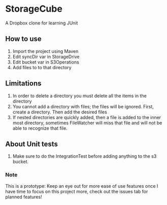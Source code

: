 # StorageCube
A Dropbox clone for learning JUnit

## How to use
1. Import the project using Maven
2. Edit syncDir var in StorageDrive
3. Edit bucket var in S3Operations
3. Add files to to that directory

## Limitations
1. In order to delete a directory you must delete all the items in the directory
2. You cannot add a directory with files; the files will be ignored. First, create a directory. Then add the desired files
3. If nested directories are quickly added, then a file is added to the inner most directory, sometimes FileWatcher will miss that file and will not be able to recognize that file.

## About Unit tests
1. Make sure to do the IntegrationTest before adding anything to the s3 bucket.

### Note
This is a prototype:
Keep an eye out for more ease of use features once I have time to focus on this project more, check out the issues tab for planned features!
